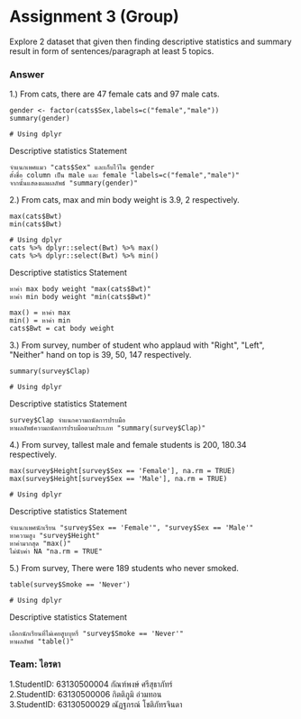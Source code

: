 # Assignment 3 (Group)
Explore 2 dataset that given then finding descriptive statistics and summary result in form of sentences/paragraph at least 5 topics.

### Answer

1.) From cats, there are 47 female cats and 97 male cats.
```{R}
gender <- factor(cats$Sex,labels=c("female","male"))
summary(gender)

# Using dplyr

```
   Descriptive statistics Statement
```{R}
จำแนกเพศแมว "cats$Sex" และเก็บไว้ใน gender
ตั้งชื่อ column เป็น male และ female "labels=c("female","male")"
จากนั้นแสดงผลผลลัพธ์ "summary(gender)"
```

2.) From cats, max and min body weight is 3.9, 2 respectively.
```{R}
max(cats$Bwt)
min(cats$Bwt)

# Using dplyr
cats %>% dplyr::select(Bwt) %>% max()
cats %>% dplyr::select(Bwt) %>% min()

```
   Descriptive statistics Statement
```{R}
หาค่า max body weight "max(cats$Bwt)"
หาค่า min body weight "min(cats$Bwt)"

max() = หาค่า max
min() = หาค่า min
cats$Bwt = cat body weight
```

3.) From survey, number of student who applaud with "Right", "Left", "Neither" hand on top is 39, 50, 147 respectively.
```{R}
summary(survey$Clap)

# Using dplyr

```
   Descriptive statistics Statement
```{R}
survey$Clap จำแนกความถนัดการปรบมือ
หาผลลัพธ์ความถนัดการปรบมือตามประเภท "summary(survey$Clap)" 
```

4.) From survey, tallest male and female students is 200, 180.34 respectively.
```{R}
max(survey$Height[survey$Sex == 'Female'], na.rm = TRUE)
max(survey$Height[survey$Sex == 'Male'], na.rm = TRUE)

# Using dplyr

```
   Descriptive statistics Statement
```{R}
จำแนกเพศนักเรียน "survey$Sex == 'Female'", "survey$Sex == 'Male'"
หาความสูง "survey$Height"
หาค่ามากสุด "max()"
ไม่นับค่า NA "na.rm = TRUE"
```

5.) From survey, There were 189 students who never smoked.
```{R}
table(survey$Smoke == 'Never')

# Using dplyr

```
   Descriptive statistics Statement
```{R}
เลือกนักเรียนที่ไม่เคยสูบบุหรี่ "survey$Smoke == 'Never'"
หาผลลัพธ์ "table()"
```


### Team: ไอรดา

1.StudentID: 63130500004 กัณฑ์พงษ์ ศรีสุธาภัทร์ <br/>
2.StudentID: 63130500006 กิตติภูมิ อ่วมทอน <br/>
3.StudentID: 63130500029 ณัฏฐกรณ์ โชติภัทรจินดา <br/>
